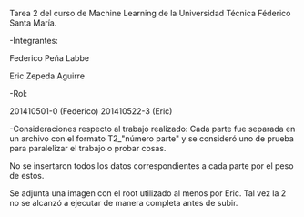 Tarea 2 del curso de Machine Learning de la Universidad Técnica Féderico Santa María.


-Integrantes:

Federico Peña Labbe

Eric Zepeda Aguirre

-Rol:


201410501-0 (Federico)
201410522-3 (Eric)



-Consideraciones respecto al trabajo realizado:
Cada parte fue separada en un archivo con el formato T2_"número parte" y se consideró uno de prueba para paralelizar el trabajo o probar cosas.

No se insertaron todos los datos correspondientes a cada parte por el peso de estos.

Se adjunta una imagen con el root utilizado al menos por Eric.
Tal vez la 2 no se alcanzó a ejecutar de manera completa antes de subir.
